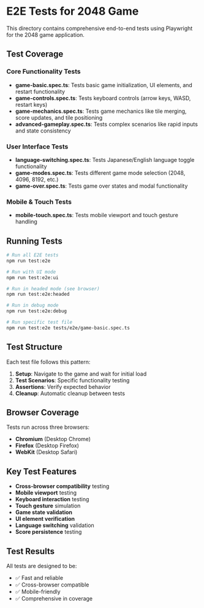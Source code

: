 # E2E Tests for 2048 Game

This directory contains comprehensive end-to-end tests using Playwright for the 2048 game application.

## Test Coverage

### Core Functionality Tests
- **game-basic.spec.ts**: Tests basic game initialization, UI elements, and restart functionality
- **game-controls.spec.ts**: Tests keyboard controls (arrow keys, WASD, restart keys)
- **game-mechanics.spec.ts**: Tests game mechanics like tile merging, score updates, and tile positioning
- **advanced-gameplay.spec.ts**: Tests complex scenarios like rapid inputs and state consistency

### User Interface Tests
- **language-switching.spec.ts**: Tests Japanese/English language toggle functionality
- **game-modes.spec.ts**: Tests different game mode selection (2048, 4096, 8192, etc.)
- **game-over.spec.ts**: Tests game over states and modal functionality

### Mobile & Touch Tests
- **mobile-touch.spec.ts**: Tests mobile viewport and touch gesture handling

## Running Tests

```bash
# Run all E2E tests
npm run test:e2e

# Run with UI mode
npm run test:e2e:ui

# Run in headed mode (see browser)
npm run test:e2e:headed

# Run in debug mode
npm run test:e2e:debug

# Run specific test file
npm run test:e2e tests/e2e/game-basic.spec.ts
```

## Test Structure

Each test file follows this pattern:
1. **Setup**: Navigate to the game and wait for initial load
2. **Test Scenarios**: Specific functionality testing
3. **Assertions**: Verify expected behavior
4. **Cleanup**: Automatic cleanup between tests

## Browser Coverage

Tests run across three browsers:
- **Chromium** (Desktop Chrome)
- **Firefox** (Desktop Firefox) 
- **WebKit** (Desktop Safari)

## Key Test Features

- **Cross-browser compatibility** testing
- **Mobile viewport** testing
- **Keyboard interaction** testing
- **Touch gesture** simulation
- **Game state validation**
- **UI element verification**
- **Language switching** validation
- **Score persistence** testing

## Test Results

All tests are designed to be:
- ✅ Fast and reliable
- ✅ Cross-browser compatible
- ✅ Mobile-friendly
- ✅ Comprehensive in coverage